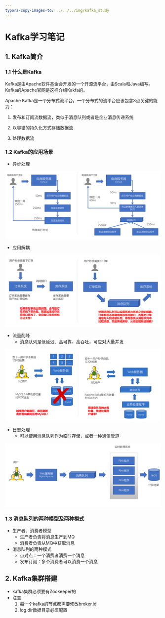 ```yaml
---
typora-copy-images-to: ../../../img/kafka_study
---
```




# Kafka学习笔记



## 1. Kafka简介

### 1.1 什么是Kafka

Kafka是由Apache软件基金会开发的一个开源流平台，由Scala和Java编写。Kafka的Apache官网是这样介绍Kakfa的。

Apache Kafka是一个分布式流平台。一个分布式的流平台应该包含3点关键的能力：

1. 发布和订阅流数据流，类似于消息队列或者是企业消息传递系统

2. 以容错的持久化方式存储数据流
3. 处理数据流

### 1.2 Kafka的应用场景

- 异步处理 

![Introduction_asynchronous_processing](../../../img/kafka_study/Introduction_asynchronous_processing.png)

- 应用解耦

![Introduction_application_decoupling](../../../img/kafka_study/Introduction_application_decoupling.png)

- 流量削峰
  - 消息队列是低延迟、高可靠、高吞吐，可应对大量并发

![image-20220825221802857](../../../img/kafka_study/image-20220825221802857.png)

- 日志处理
  - 可以使用消息队列作为临时存储，或者一种通信管道 

![Introduction_log_processing](../../../img/kafka_study/Introduction_log_processing.png)

### 1.3 消息队列的两种模型及两种模式

- 生产者、消费者模型
  - 生产者负责将消息生产到MQ
  - 消费者负责从MQ中获取消息
- 消息队列的两种模式
  - 点对点：一个消费者消费一个消息
  - 发布订阅：多个消费者可以消费一个消息



## 2. Kafka集群搭建

- kafka集群必须要有Zookeeper的
- 注意
  1. 每一个kafka的节点都需要修改broker.id
  2. log.dir数据目录必须配置